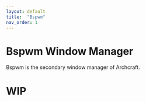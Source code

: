 ```yaml
---
layout: default
title:  "Bspwm"
nav_order: 1
---
```


# Bspwm Window Manager

Bspwm is the secondary window manager of Archcraft.

# WIP 
